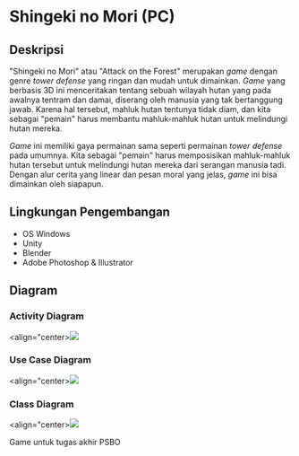 # Shingeki no Mori (PC)

## Deskripsi

"Shingeki no Mori" atau "Attack on the Forest" merupakan *game* dengan genre *tower defense* yang ringan dan mudah untuk dimainkan.  *Game* yang berbasis 3D ini menceritakan tentang sebuah wilayah hutan yang pada awalnya tentram dan damai, diserang oleh manusia yang tak bertanggung jawab. Karena hal tersebut, mahluk hutan tentunya tidak diam, dan kita sebagai "pemain" harus membantu mahluk-mahluk hutan untuk melindungi hutan mereka.

*Game* ini memiliki gaya permainan sama seperti permainan *tower defense*  pada umumnya. Kita sebagai "pemain" harus memposisikan mahluk-mahluk hutan tersebut untuk melindungi hutan mereka dari serangan manusia tadi. Dengan alur cerita yang linear dan pesan moral yang jelas, *game* ini bisa dimainkan oleh siapapun.

## Lingkungan Pengembangan
- OS Windows
- Unity
- Blender
- Adobe Photoshop & Illustrator

## Diagram
### Activity Diagram
<align="center><img src="https://raw.githubusercontent.com/miqbals1649/Shingeki-no-Mori-PC-/master/Dokumentasi/Activity%20Diagram_SnM.png">

### Use Case Diagram
<align="center><img src="https://raw.githubusercontent.com/miqbals1649/Shingeki-no-Mori-PC-/master/Dokumentasi/PSBO_SnM.png">

### Class Diagram
<align="center><img src="https://raw.githubusercontent.com/miqbals1649/Shingeki-no-Mori-PC-/master/Dokumentasi/Class%20Diagram_SnM_2.png">

Game untuk tugas akhir PSBO
